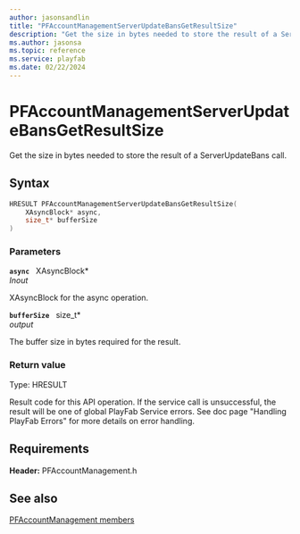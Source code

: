 ```yaml
---
author: jasonsandlin
title: "PFAccountManagementServerUpdateBansGetResultSize"
description: "Get the size in bytes needed to store the result of a ServerUpdateBans call."
ms.author: jasonsa
ms.topic: reference
ms.service: playfab
ms.date: 02/22/2024
---
```


# PFAccountManagementServerUpdateBansGetResultSize  

Get the size in bytes needed to store the result of a ServerUpdateBans call.  

## Syntax  
  
```cpp
HRESULT PFAccountManagementServerUpdateBansGetResultSize(  
    XAsyncBlock* async,  
    size_t* bufferSize  
)  
```  
  
### Parameters  
  
**`async`** &nbsp; XAsyncBlock*  
*_Inout_*  
  
XAsyncBlock for the async operation.  
  
**`bufferSize`** &nbsp; size_t*  
*output*  
  
The buffer size in bytes required for the result.  
  
  
### Return value
Type: HRESULT
  
Result code for this API operation. If the service call is unsuccessful, the result will be one of global PlayFab Service errors. See doc page "Handling PlayFab Errors" for more details on error handling.
  
  
## Requirements  
  
**Header:** PFAccountManagement.h
  
## See also  
[PFAccountManagement members](../pfaccountmanagement_members.md)  

  
  
